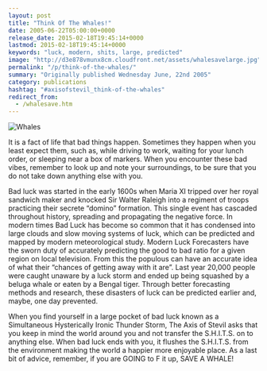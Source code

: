 ```yaml
---
layout: post
title: "Think Of The Whales!"
date: 2005-06-22T05:00:00+0000
release_date: 2015-02-18T19:45:14+0000
lastmod: 2015-02-18T19:45:14+0000
keywords: "luck, modern, shits, large, predicted"
image: "http://d3e878vmunx8cm.cloudfront.net/assets/whalesavelarge.jpg"
permalink: "/p/think-of-the-whales/"
summary: "Originally published Wednesday June, 22nd 2005"
category: publications
hashtag: "#axisofstevil_think-of-the-whales"
redirect_from:
  - /whalesave.htm
---
```


[id_1]: http://d3e878vmunx8cm.cloudfront.net/assets/whalesavelarge.jpg "Whales"
![Whales][id_1]

It is a fact of life that bad things happen. Sometimes they happen when you least expect them, such as, while driving to work, waiting for your lunch order, or sleeping near a box of markers. When you encounter these bad vibes, remember to look up and note your surroundings, to be sure that you do not take down anything else with you.

Bad luck was started in the early 1600s when Maria XI tripped over her royal sandwich maker and knocked Sir Walter Raleigh into a regiment of troops practicing their secrete “domino” formation. This single event has cascaded throughout history, spreading and propagating the negative force. In modern times Bad Luck has become so common that it has condensed into large clouds and slow moving systems of luck, which can be predicted and mapped by modern meteorological study. Modern Luck Forecasters have the sworn duty of accurately predicting the good to bad ratio for a given region on local television. From this the populous can have an accurate idea of what their “chances of getting away with it are”. Last year 20,000 people were caught unaware by a luck storm and ended up being squashed by a beluga whale or eaten by a Bengal tiger. Through better forecasting methods and research, these disasters of luck can be predicted earlier and, maybe, one day prevented.

When you find yourself in a large pocket of bad luck known as a Simultaneous Hysterically Ironic Thunder Storm, The Axis of Stevil asks that you keep in mind the world around you and not transfer the S.H.I.T.S. on to anything else. When bad luck ends with you, it flushes the S.H.I.T.S. from the environment making the world a happier more enjoyable place. As a last bit of advice, remember, if you are GOING to F it up, SAVE A WHALE!
